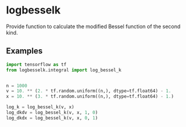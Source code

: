 # logbesselk

Provide function to calculate the modified Bessel function of the second kind.


## Examples

```python
import tensorflow as tf
from logbesselk.integral import log_bessel_k


n = 1000
v = 10. ** (2. * tf.random.uniform((n,), dtype=tf.float64) - 1.
x = 10. ** (3. * tf.random.uniform((n,), dtype=tf.float64) - 1.)

log_k = log_bessel_k(v, x)
log_dkdv = log_bessel_k(v, x, 1, 0)
log_dkdx = log_bessel_k(v, x, 0, 1)
```
